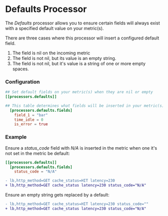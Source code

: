 # Defaults Processor

The *Defaults* processor allows you to ensure certain fields will always exist with a specified default value on your metric(s).

There are three cases where this processor will insert a configured default field.

1. The field is nil on the incoming metric
1. The field is not nil, but its value is an empty string.
1. The field is not nil, but it's value is a string of one or more empty spaces.
    
### Configuration
```toml
## Set default fields on your metric(s) when they are nil or empty
[[processors.defaults]]

## This table determines what fields will be inserted in your metric(s)
  [processors.defaults.fields]
    field_1 = "bar"
    time_idle = 0
    is_error = true
```

### Example
Ensure a _status\_code_ field with _N/A_ is inserted in the metric when one it's not set in the metric be default:

```toml
[[processors.defaults]]
  [processors.defaults.fields]
    status_code = "N/A"
```

```diff
- lb,http_method=GET cache_status=HIT latency=230
+ lb,http_method=GET cache_status latency=230 status_code="N/A"
```

Ensure an empty string gets replaced by a default:

```diff
- lb,http_method=GET cache_status=HIT latency=230 status_code=""
+ lb,http_method=GET cache_status latency=230 status_code="N/A"
```
